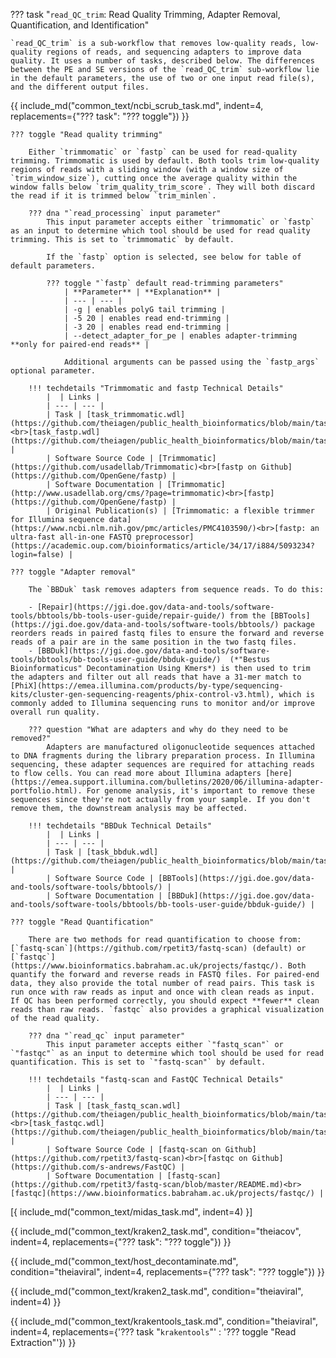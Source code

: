 ??? task "`read_QC_trim`: Read Quality Trimming, Adapter Removal, Quantification, and Identification"

    `read_QC_trim` is a sub-workflow that removes low-quality reads, low-quality regions of reads, and sequencing adapters to improve data quality. It uses a number of tasks, described below. The differences between the PE and SE versions of the `read_QC_trim` sub-workflow lie in the default parameters, the use of two or one input read file(s), and the different output files.

<!-- if: theiacov|freyja|theiaviral -->
{{ include_md("common_text/ncbi_scrub_task.md", indent=4, replacements={"??? task": "??? toggle"}) }}
<!-- endif -->

    ??? toggle "Read quality trimming"

        Either `trimmomatic` or `fastp` can be used for read-quality trimming. Trimmomatic is used by default. Both tools trim low-quality regions of reads with a sliding window (with a window size of `trim_window_size`), cutting once the average quality within the window falls below `trim_quality_trim_score`. They will both discard the read if it is trimmed below `trim_minlen`. 

        ??? dna "`read_processing` input parameter"
            This input parameter accepts either `trimmomatic` or `fastp` as an input to determine which tool should be used for read quality trimming. This is set to `trimmomatic` by default.

            If the `fastp` option is selected, see below for table of default parameters.

            ??? toggle "`fastp` default read-trimming parameters"
                | **Parameter** | **Explanation** |
                | --- | --- |
                | -g | enables polyG tail trimming |
                | -5 20 | enables read end-trimming |
                | -3 20 | enables read end-trimming |
                | --detect_adapter_for_pe | enables adapter-trimming **only for paired-end reads** |

                Additional arguments can be passed using the `fastp_args` optional parameter.

        !!! techdetails "Trimmomatic and fastp Technical Details"
            |  | Links |
            | --- | --- |
            | Task | [task_trimmomatic.wdl](https://github.com/theiagen/public_health_bioinformatics/blob/main/tasks/quality_control/read_filtering/task_trimmomatic.wdl)<br>[task_fastp.wdl](https://github.com/theiagen/public_health_bioinformatics/blob/main/tasks/quality_control/read_filtering/task_fastp.wdl) |
            | Software Source Code | [Trimmomatic](https://github.com/usadellab/Trimmomatic)<br>[fastp on Github](https://github.com/OpenGene/fastp) |
            | Software Documentation | [Trimmomatic](http://www.usadellab.org/cms/?page=trimmomatic)<br>[fastp](https://github.com/OpenGene/fastp) |
            | Original Publication(s) | [Trimmomatic: a flexible trimmer for Illumina sequence data](https://www.ncbi.nlm.nih.gov/pmc/articles/PMC4103590/)<br>[fastp: an ultra-fast all-in-one FASTQ preprocessor](https://academic.oup.com/bioinformatics/article/34/17/i884/5093234?login=false) |

    ??? toggle "Adapter removal"

        The `BBDuk` task removes adapters from sequence reads. To do this:

        - [Repair](https://jgi.doe.gov/data-and-tools/software-tools/bbtools/bb-tools-user-guide/repair-guide/) from the [BBTools](https://jgi.doe.gov/data-and-tools/software-tools/bbtools/) package reorders reads in paired fastq files to ensure the forward and reverse reads of a pair are in the same position in the two fastq files.
        - [BBDuk](https://jgi.doe.gov/data-and-tools/software-tools/bbtools/bb-tools-user-guide/bbduk-guide/)  (*"Bestus Bioinformaticus" Decontamination Using Kmers*) is then used to trim the adapters and filter out all reads that have a 31-mer match to [PhiX](https://emea.illumina.com/products/by-type/sequencing-kits/cluster-gen-sequencing-reagents/phix-control-v3.html), which is commonly added to Illumina sequencing runs to monitor and/or improve overall run quality.

        ??? question "What are adapters and why do they need to be removed?"
            Adapters are manufactured oligonucleotide sequences attached to DNA fragments during the library preparation process. In Illumina sequencing, these adapter sequences are required for attaching reads to flow cells. You can read more about Illumina adapters [here](https://emea.support.illumina.com/bulletins/2020/06/illumina-adapter-portfolio.html). For genome analysis, it's important to remove these sequences since they're not actually from your sample. If you don't remove them, the downstream analysis may be affected.

        !!! techdetails "BBDuk Technical Details"
            |  | Links |
            | --- | --- |
            | Task | [task_bbduk.wdl](https://github.com/theiagen/public_health_bioinformatics/blob/main/tasks/quality_control/read_filtering/task_bbduk.wdl) |
            | Software Source Code | [BBTools](https://jgi.doe.gov/data-and-tools/software-tools/bbtools/) |
            | Software Documentation | [BBDuk](https://jgi.doe.gov/data-and-tools/software-tools/bbtools/bb-tools-user-guide/bbduk-guide/) |
        
    ??? toggle "Read Quantification"

        There are two methods for read quantification to choose from: [`fastq-scan`](https://github.com/rpetit3/fastq-scan) (default) or [`fastqc`](https://www.bioinformatics.babraham.ac.uk/projects/fastqc/). Both quantify the forward and reverse reads in FASTQ files. For paired-end data, they also provide the total number of read pairs. This task is run once with raw reads as input and once with clean reads as input. If QC has been performed correctly, you should expect **fewer** clean reads than raw reads. `fastqc` also provides a graphical visualization of the read quality.

        ??? dna "`read_qc` input parameter"
            This input parameter accepts either `"fastq_scan"` or `"fastqc"` as an input to determine which tool should be used for read quantification. This is set to `"fastq-scan"` by default.

        !!! techdetails "fastq-scan and FastQC Technical Details"
            |  | Links |
            | --- | --- |
            | Task | [task_fastq_scan.wdl](https://github.com/theiagen/public_health_bioinformatics/blob/main/tasks/quality_control/basic_statistics/task_fastq_scan.wdl)<br>[task_fastqc.wdl](https://github.com/theiagen/public_health_bioinformatics/blob/main/tasks/quality_control/basic_statistics/task_fastqc.wdl") |
            | Software Source Code | [fastq-scan on Github](https://github.com/rpetit3/fastq-scan)<br>[fastqc on Github](https://github.com/s-andrews/FastQC) |
            | Software Documentation | [fastq-scan](https://github.com/rpetit3/fastq-scan/blob/master/README.md)<br>[fastqc](https://www.bioinformatics.babraham.ac.uk/projects/fastqc/) |

<!-- if: theiaprok|theiameta -->
[{ include_md("common_text/midas_task.md", indent=4) }]
<!-- endif -->
<!-- if: theiacov -->
{{ include_md("common_text/kraken2_task.md", condition="theiacov", indent=4, replacements={"??? task": "??? toggle"}) }}
<!-- endif -->

<!-- if: theiaviral -->
{{ include_md("common_text/host_decontaminate.md", condition="theiaviral", indent=4, replacements={"??? task": "??? toggle"}) }}

{{ include_md("common_text/kraken2_task.md", condition="theiaviral", indent=4) }}

{{ include_md("common_text/krakentools_task.md", condition="theiaviral", indent=4, replacements={'??? task "`krakentools`"' : '??? toggle "Read Extraction"'}) }}
<!-- endif -->
